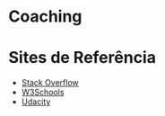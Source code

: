 # Coaching

<h1>Sites de Referência</h1>
<ul>
  <li><a href='http://stackoverflow.com/'>Stack Overflow</a></li>
  <li><a href='http://www.w3schools.com/'>W3Schools</a></li>
  <li><a href='https://www.udacity.com/'>Udacity</a></li>
</ul>
